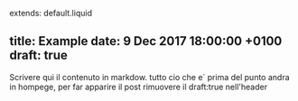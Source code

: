 extends:	default.liquid

title:	Example
date:	9 Dec 2017 18:00:00 +0100
draft:	true
---

Scrivere qui il contenuto in markdow. tutto cio che e` prima del punto andra in hompege, per far apparire il post rimuovere il draft:true nell'header

